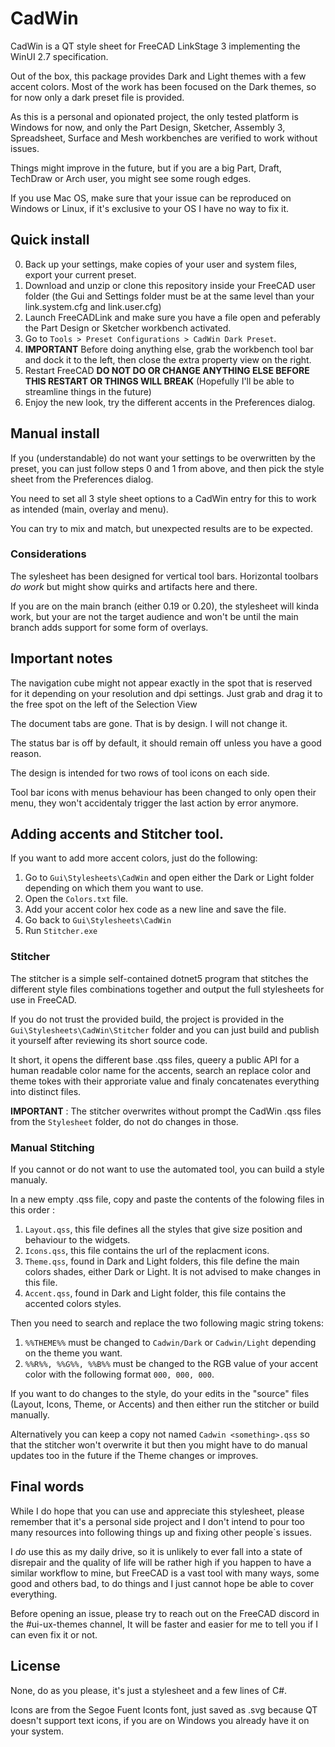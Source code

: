 # CadWin

CadWin is a QT style sheet for FreeCAD LinkStage 3 implementing the WinUI 2.7 specification.

Out of the box, this package provides Dark and Light themes with a few accent colors. Most of the work has been focused on the Dark themes, so for now only a dark preset file is provided.

As this is a personal and opionated project, the only tested platform is Windows for now, and only the Part Design, Sketcher, Assembly 3, Spreadsheet, Surface and Mesh workbenches are verified to work without issues.

Things might improve in the future, but if you are a big Part, Draft, TechDraw or Arch user, you might see some rough edges.

If you use Mac OS, make sure that your issue can be reproduced on Windows or Linux, if it's exclusive to your OS I have no way to fix it.

## Quick install

0) Back up your settings, make copies of your user and system files, export your current preset.
1) Download and unzip or clone this repository inside your FreeCAD user folder (the Gui and Settings folder must be at the same level than your link.system.cfg and link.user.cfg)
2) Launch FreeCADLink and make sure you have a file open and peferably the Part Design or Sketcher workbench activated.
3) Go to ```Tools > Preset Configurations > CadWin Dark Preset```.
4) **IMPORTANT** Before doing anything else, grab the workbench tool bar and dock it to the left, then close the extra property view on the right.
5) Restart FreeCAD **DO NOT DO OR CHANGE ANYTHING ELSE BEFORE THIS RESTART OR THINGS WILL BREAK** (Hopefully I'll be able to streamline things in the future)
6) Enjoy the new look, try the different accents in the Preferences dialog.

## Manual install

If you (understandable) do not want your settings to be overwritten by the preset, you can just follow steps 0 and 1 from above, and then pick the style sheet from the Preferences dialog.

You need to set all 3 style sheet options to a CadWin entry for this to work as intended (main, overlay and menu).

You can try to mix and match, but unexpected results are to be expected.

### Considerations

The sylesheet has been designed for vertical tool bars. Horizontal toolbars *do work* but might show quirks and artifacts here and there.

If you are on the main branch (either 0.19 or 0.20), the stylesheet will kinda work, but your are not the target audience and won't be until the main branch adds support for some form of overlays.

## Important notes

The navigation cube might not appear exactly in the spot that is reserved for it depending on your resolution and dpi settings. Just grab and drag it to the free spot on the left of the Selection View

The document tabs are gone. That is by design. I will not change it.

The status bar is off by default, it should remain off unless you have a good reason.

The design is intended for two rows of tool icons on each side.

Tool bar icons with menus behaviour has been changed to only open their menu, they won't accidentaly trigger the last action by error anymore.

## Adding accents and Stitcher tool.

If you want to add more accent colors, just do the following: 

1) Go to ```Gui\Stylesheets\CadWin``` and open either the Dark or Light folder depending on which them you want to use.
2) Open the ```Colors.txt``` file.
3) Add your accent color hex code as a new line and save the file.
4) Go back to ```Gui\Stylesheets\CadWin```
5) Run ```Stitcher.exe```

### Stitcher

The stitcher is a simple self-contained dotnet5 program that stitches the different style files combinations together and output the full stylesheets for use in FreeCAD.

If you do not trust the provided build, the project is provided in the ```Gui\Stylesheets\CadWin\Stitcher``` folder and you can just build and publish it yourself after reviewing its short source code.

It short, it opens the different base .qss files, queery a public API for a human readable color name for the accents, search an replace color and theme tokes with their approriate value and finaly concatenates everything into distinct files.

**IMPORTANT** : The stitcher overwrites without prompt the CadWin .qss files from the ```Stylesheet``` folder, do not do changes in those.

### Manual Stitching

If you cannot or do not want to use the automated tool, you can build a style manualy.

In a new empty .qss file, copy and paste the contents of the folowing files in this order : 

1) ```Layout.qss```, this file defines all the styles that give size position and behaviour to the widgets.
2) ```Icons.qss```, this file contains the url of the replacment icons.
3) ```Theme.qss```, found in Dark and Light folders, this file define the main colors shades, either Dark or Light. It is not advised to make changes in this file.
4) ```Accent.qss```, found in Dark and Light folder, this file contains the accented colors styles.
  
Then you need to search and replace the two following magic string tokens:

1) ```%%THEME%%``` must be changed to ```Cadwin/Dark``` or ```Cadwin/Light``` depending on the theme you want.
2) ```%%R%%, %%G%%, %%B%%``` must be changed to the RGB value of your accent color with the following format ```000, 000, 000```.

If you want to do changes to the style, do your edits in the "source" files (Layout, Icons, Theme, or Accents) and then either run the stitcher or build manually.

Alternatively you can keep a copy not named ```Cadwin <something>.qss``` so that the stitcher won't overwrite it but then you might have to do manual updates too in the future if the Theme changes or improves.

## Final words

While I do hope that you can use and appreciate this stylesheet, please remember that it's a personal side project and I don't intend to pour too many resources into following things up and fixing other people`s issues.

I *do* use this as my daily drive, so it is unlikely to ever fall into a state of disrepair and the quality of life will be rather high if you happen to have a similar workflow to mine, but FreeCAD is a vast tool with many ways, some good and others bad, to do things and I just cannot hope be able to cover everything.

Before opening an issue, please try to reach out on the FreeCAD discord in the #ui-ux-themes channel, It will be faster and easier for me to tell you if I can even fix it or not.

## License

None, do as you please, it's just a stylesheet and a few lines of C#.

Icons are from the Segoe Fuent Iconts font, just saved as .svg because QT doesn't support text icons, if you are on Windows you already have it on your system.

